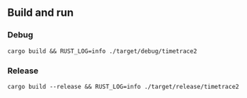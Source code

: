 
## Build and run

### Debug

```
cargo build && RUST_LOG=info ./target/debug/timetrace2
```

### Release

```
cargo build --release && RUST_LOG=info ./target/release/timetrace2
```
